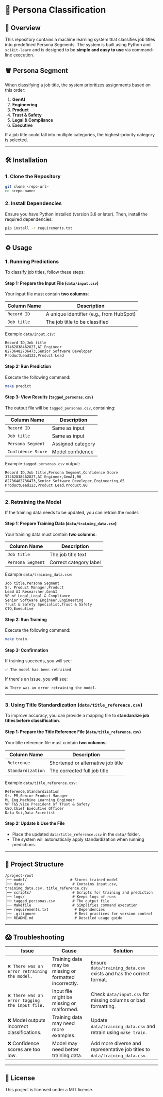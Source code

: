 # 🔎 Persona Classification

## 📝 Overview
This repository contains a machine learning system that classifies job titles into predefined Persona Segments. The system is built using Python and `scikit-learn` and is designed to be **simple and easy to use** via command-line execution.

## 🪣 Persona Segment
When classifying a job title, the system prioritizes assignments based on this order:
1. **GenAI**  
2. **Engineering**  
3. **Product**  
4. **Trust & Safety**  
5. **Legal & Compliance**  
6. **Executive**  

If a job title could fall into multiple categories, the highest-priority category is selected.

---

## 🛠️ Installation

### **1. Clone the Repository**
```sh
git clone <repo-url>
cd <repo-name>
```

### **2. Install Dependencies**
Ensure you have Python installed (version 3.8 or later). Then, install the required dependencies:
```sh
pip install -r requirements.txt
```

---

## ♻️ Usage

### **1. Running Predictions**
To classify job titles, follow these steps:

#### **Step 1: Prepare the Input File (`data/input.csv`)**
Your input file must contain **two columns**:

| Column Name | Description |
|-------------|------------|
| `Record ID` | A unique identifier (e.g., from HubSpot) |
| `Job title` | The job title to be classified |

Example `data/input.csv`:
```csv
Record ID,Job title
37462838462827,AI Engineer
82736482736473,Senior Software Developer
ProductLead123,Product Lead
```

#### **Step 2: Run Prediction**
Execute the following command:
```sh
make predict
```

#### **Step 3: View Results (`tagged_personas.csv`)**
The output file will be `tagged_personas.csv`, containing:

| Column Name | Description |
|-------------|------------|
| `Record ID` | Same as input |
| `Job title` | Same as input |
| `Persona Segment` | Assigned category |
| `Confidence Score` | Model confidence |

Example `tagged_personas.csv` output:
```csv
Record ID,Job title,Persona Segment,Confidence Score
37462838462827,AI Engineer,GenAI,90
82736482736473,Senior Software Developer,Engineering,85
ProductLead123,Product Lead,Product,80
```

---

### **2. Retraining the Model**

If the training data needs to be updated, you can retrain the model.

#### **Step 1: Prepare Training Data (`data/training_data.csv`)**
Your training data must contain **two columns**:

| Column Name | Description |
|-------------|------------|
| `Job title` | The job title text |
| `Persona Segment` | Correct category label |

Example `data/training_data.csv`:
```csv
Job title,Persona Segment
Sr. Product Manager,Product
Lead AI Researcher,GenAI
VP of Legal,Legal & Compliance
Senior Software Engineer,Engineering
Trust & Safety Specialist,Trust & Safety
CTO,Executive
```

#### **Step 2: Run Training**
Execute the following command:
```sh
make train
```

#### **Step 3: Confirmation**
If training succeeds, you will see:
```sh
✅ The model has been retrained
```
If there's an issue, you will see:
```sh
❌ There was an error retraining the model.
```

---

### **3. Using Title Standardization (`data/title_reference.csv`)**

To improve accuracy, you can provide a mapping file to **standardize job titles before classification**.

#### **Step 1: Prepare the Title Reference File (`data/title_reference.csv`)**
Your title reference file must contain **two columns**:

| Column Name | Description |
|-------------|------------|
| `Reference` | Shortened or alternative job title |
| `Standardization` | The corrected full job title |

Example `data/title_reference.csv`:
```csv
Reference,Standardization
Sr. PM,Senior Product Manager
ML Eng,Machine Learning Engineer
VP T&S,Vice President of Trust & Safety
CEO,Chief Executive Officer
Data Sci,Data Scientist
```

#### **Step 2: Update & Use the File**
- Place the updated `data/title_reference.csv` in the `data/` folder.
- The system will automatically apply standardization when running predictions.

---

## 🧩 Project Structure
```
/project-root
│── model/                    # Stores trained model
│── data/                      # Contains input.csv, training_data.csv, title_reference.csv
│── scripts/                   # Scripts for training and prediction
│── logs/                      # Keeps logs of runs
│── tagged_personas.csv        # The output file
│── Makefile                   # Simplifies command execution
│── requirements.txt            # Dependencies
│── .gitignore                  # Best practices for version control
│── README.md                   # Detailed usage guide
```

---

## **😱 Troubleshooting**

| Issue | Cause | Solution |
|--------|------------|------------|
| `❌ There was an error retraining the model.` | Training data may be missing or formatted incorrectly. | Ensure `data/training_data.csv` exists and has the correct format. |
| `❌ There was an error tagging the input file.` | Input file might be missing or malformed. | Check `data/input.csv` for missing columns or bad formatting. |
|  ❌ Model outputs incorrect classifications. | Training data may need more examples. | Update `data/training_data.csv` and retrain using `make train`. |
|  ❌ Confidence scores are too low. | Model may need better training data. | Add more diverse and representative job titles to `data/training_data.csv`. |

---

## **🪪 License**
This project is licensed under a MIT license.
